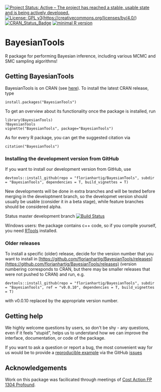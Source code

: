 [![Project Status: Active – The project has reached a stable, usable state and is being actively developed.](http://www.repostatus.org/badges/latest/active.svg)](http://www.repostatus.org/#active)
[![License: GPL v3](https://img.shields.io/badge/License-GPL%20v3-blue.svg)](https://www.gnu.org/licenses/gpl-3.0)(https://creativecommons.org/licenses/by/4.0/)
[![CRAN_Status_Badge](http://www.r-pkg.org/badges/version/BayesianTools)](https://cran.r-project.org/package=BayesianTools)
[![minimal R version](https://img.shields.io/badge/R%3E%3D-3.1.2-6666ff.svg)](https://cran.r-project.org/)

# BayesianTools

R package for performing Bayesian inference, including various MCMC and SMC sampling algorithms!

## Getting BayesianTools

BayesianTools is on CRAN (see [here](https://cran.r-project.org/web/packages/BayesianTools/index.html)). To install the latest CRAN release, type

```{r}
install.packages("BayesianTools")
```

To get an overview about its functionality once the package is installed, run

```{r}
library(BayesianTools)
?BayesianTools
vignette("BayesianTools", package="BayesianTools")
```

As for every R package, you can get the suggested citation via

```{r}
citation("BayesianTools")
```

### Installing the development version from GitHub

If you want to install our development version from GitHub, use 

```{r}
devtools::install_github(repo = "florianhartig/BayesianTools", subdir = "BayesianTools", dependencies = T, build_vignettes = T)
```

New developments will be done in extra branches and will be tested before merging in the developtment branch, so the developmet version should usually be usable (consider it in a beta stage), while feature branches should be considered alpha. 

Status master development branch [![Build Status](https://travis-ci.org/florianhartig/BayesianTools.svg?branch=master)](https://travis-ci.org/florianhartig/BayesianTools)

Windows users: the package contains c++ code, so if you compile yourself, you need [RTools](https://cran.r-project.org/bin/windows/Rtools/) installed. 

### Older releases

To install a specific (older) release, decide for the version number that you want to install in [https://github.com/florianhartig/BayesianTools/releases](https://github.com/florianhartig/BayesianTools/releases) (version numbering corresponds to CRAN, but there may be smaller releases that were not pushed to CRAN) and run, e.g.  

```{r}
devtools::install_github(repo = "florianhartig/BayesianTools", subdir = "BayesianTools", ref = "v0.0.10", dependencies = T, build_vignettes = T)
```
with v0.0.10 replaced by the appropriate version number. 

## Getting help

We highly welcome questions by users, so don't be shy - any questions, even if it feels "stupid", helps us to understand how we can improve the interface, documentation, or code of the package. 

If you want to ask a question or report a bug, the most convenient way for us would be to provide a [reproducible example](http://stackoverflow.com/questions/5963269/how-to-make-a-great-r-reproducible-example) via the GitHub [issues](https://github.com/florianhartig/BayesianTools/issues)

## Acknowledgements

Work on this package was facilicated through meetings of [Cost Action FP 1304 Profound](http://www.cost.eu/COST_Actions/fps/FP1304). 








